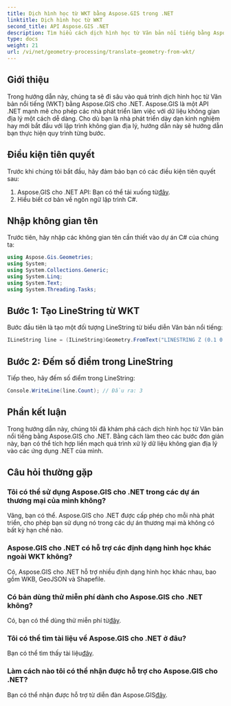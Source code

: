 ```yaml
---
title: Dịch hình học từ WKT bằng Aspose.GIS trong .NET
linktitle: Dịch hình học từ WKT
second_title: API Aspose.GIS .NET
description: Tìm hiểu cách dịch hình học từ Văn bản nổi tiếng bằng Aspose.GIS cho .NET. Hướng dẫn từng bước để tích hợp liền mạch.
type: docs
weight: 21
url: /vi/net/geometry-processing/translate-geometry-from-wkt/
---
```

## Giới thiệu
Trong hướng dẫn này, chúng ta sẽ đi sâu vào quá trình dịch hình học từ Văn bản nổi tiếng (WKT) bằng Aspose.GIS cho .NET. Aspose.GIS là một API .NET mạnh mẽ cho phép các nhà phát triển làm việc với dữ liệu không gian địa lý một cách dễ dàng. Cho dù bạn là nhà phát triển dày dạn kinh nghiệm hay mới bắt đầu với lập trình không gian địa lý, hướng dẫn này sẽ hướng dẫn bạn thực hiện quy trình từng bước.
## Điều kiện tiên quyết
Trước khi chúng tôi bắt đầu, hãy đảm bảo bạn có các điều kiện tiên quyết sau:
1.  Aspose.GIS cho .NET API: Bạn có thể tải xuống từ[đây](https://releases.aspose.com/gis/net/).
2. Hiểu biết cơ bản về ngôn ngữ lập trình C#.

## Nhập không gian tên
Trước tiên, hãy nhập các không gian tên cần thiết vào dự án C# của chúng ta:
```csharp
using Aspose.Gis.Geometries;
using System;
using System.Collections.Generic;
using System.Linq;
using System.Text;
using System.Threading.Tasks;
```
## Bước 1: Tạo LineString từ WKT
Bước đầu tiên là tạo một đối tượng LineString từ biểu diễn Văn bản nổi tiếng:
```csharp
ILineString line = (ILineString)Geometry.FromText("LINESTRING Z (0.1 0.2 0.3, 1 2 1, 12 23 2)");
```
## Bước 2: Đếm số điểm trong LineString
Tiếp theo, hãy đếm số điểm trong LineString:
```csharp
Console.WriteLine(line.Count); // Đầu ra: 3
```

## Phần kết luận
Trong hướng dẫn này, chúng tôi đã khám phá cách dịch hình học từ Văn bản nổi tiếng bằng Aspose.GIS cho .NET. Bằng cách làm theo các bước đơn giản này, bạn có thể tích hợp liền mạch quá trình xử lý dữ liệu không gian địa lý vào các ứng dụng .NET của mình.
## Câu hỏi thường gặp
### Tôi có thể sử dụng Aspose.GIS cho .NET trong các dự án thương mại của mình không?
Vâng, bạn có thể. Aspose.GIS cho .NET được cấp phép cho mỗi nhà phát triển, cho phép bạn sử dụng nó trong các dự án thương mại mà không có bất kỳ hạn chế nào.
### Aspose.GIS cho .NET có hỗ trợ các định dạng hình học khác ngoài WKT không?
Có, Aspose.GIS cho .NET hỗ trợ nhiều định dạng hình học khác nhau, bao gồm WKB, GeoJSON và Shapefile.
### Có bản dùng thử miễn phí dành cho Aspose.GIS cho .NET không?
Có, bạn có thể dùng thử miễn phí từ[đây](https://releases.aspose.com/).
### Tôi có thể tìm tài liệu về Aspose.GIS cho .NET ở đâu?
 Bạn có thể tìm thấy tài liệu[đây](https://reference.aspose.com/gis/net/).
### Làm cách nào tôi có thể nhận được hỗ trợ cho Aspose.GIS cho .NET?
 Bạn có thể nhận được hỗ trợ từ diễn đàn Aspose.GIS[đây](https://forum.aspose.com/c/gis/33).